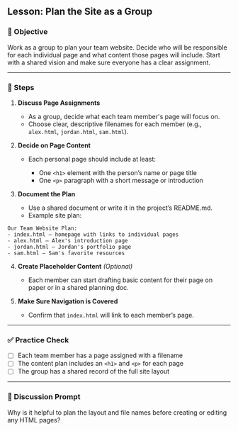 ## Lesson: Plan the Site as a Group

### 🎯 Objective

Work as a group to plan your team website. Decide who will be responsible for each individual page and what content those pages will include. Start with a shared vision and make sure everyone has a clear assignment.

---

### 👣 Steps

1. **Discuss Page Assignments**

   * As a group, decide what each team member's page will focus on.
   * Choose clear, descriptive filenames for each member (e.g., `alex.html`, `jordan.html`, `sam.html`).

2. **Decide on Page Content**

   * Each personal page should include at least:

     * One `<h1>` element with the person’s name or page title
     * One `<p>` paragraph with a short message or introduction

3. **Document the Plan**

   * Use a shared document or write it in the project’s README.md.
   * Example site plan:

```text
Our Team Website Plan:
- index.html – homepage with links to individual pages
- alex.html – Alex's introduction page
- jordan.html – Jordan's portfolio page
- sam.html – Sam's favorite resources
```

4. **Create Placeholder Content** *(Optional)*

   * Each member can start drafting basic content for their page on paper or in a shared planning doc.

5. **Make Sure Navigation is Covered**

   * Confirm that `index.html` will link to each member’s page.

---

### ✅ Practice Check

* [ ] Each team member has a page assigned with a filename
* [ ] The content plan includes an `<h1>` and `<p>` for each page
* [ ] The group has a shared record of the full site layout

---

### 💬 Discussion Prompt

Why is it helpful to plan the layout and file names before creating or editing any HTML pages?
